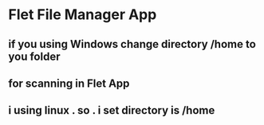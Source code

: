 # Flet File Manager App

## if you using Windows change directory /home to you folder
## for scanning in Flet App

## i using linux . so . i set directory is /home
